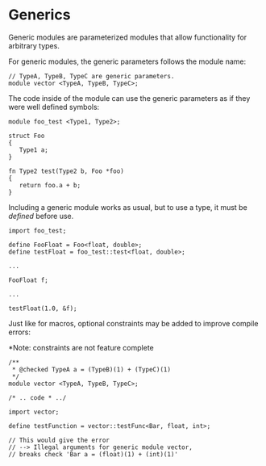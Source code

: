 # Generics

Generic modules are parameterized modules that allow functionality for arbitrary types.

For generic modules, the generic parameters follows the module name:

```
// TypeA, TypeB, TypeC are generic parameters.
module vector <TypeA, TypeB, TypeC>;
```

The code inside of the module can use the generic parameters as if they were well defined symbols:

```
module foo_test <Type1, Type2>;

struct Foo 
{
   Type1 a;
}

fn Type2 test(Type2 b, Foo *foo) 
{
   return foo.a + b;
}
```

Including a generic module works as usual, but to use a type, it must be *defined* before use.

```
import foo_test;

define FooFloat = Foo<float, double>;
define testFloat = foo_test::test<float, double>;

...

FooFloat f;

...

testFloat(1.0, &f);

```

Just like for macros, optional constraints may be added to improve compile errors:

*Note: constraints are not feature complete 

```
/**
 * @checked TypeA a = (TypeB)(1) + (TypeC)(1)
 */ 
module vector <TypeA, TypeB, TypeC>;

/* .. code * ../
```

```
import vector;

define testFunction = vector::testFunc<Bar, float, int>;

// This would give the error 
// --> Illegal arguments for generic module vector, 
// breaks check 'Bar a = (float)(1) + (int)(1)'
```

